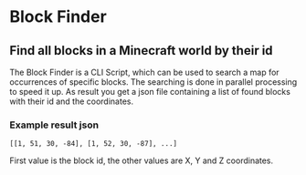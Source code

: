 # Block Finder
## Find all blocks in a Minecraft world by their id

The Block Finder is a CLI Script, which can be used to search a map for
occurrences of specific blocks.
The searching is done in parallel processing to speed it up.
As result you get a json file containing a list of found blocks with
their id and the coordinates.

### Example result json
```
[[1, 51, 30, -84], [1, 52, 30, -87], ...]
```
First value is the block id, the other values are X, Y and Z coordinates.
